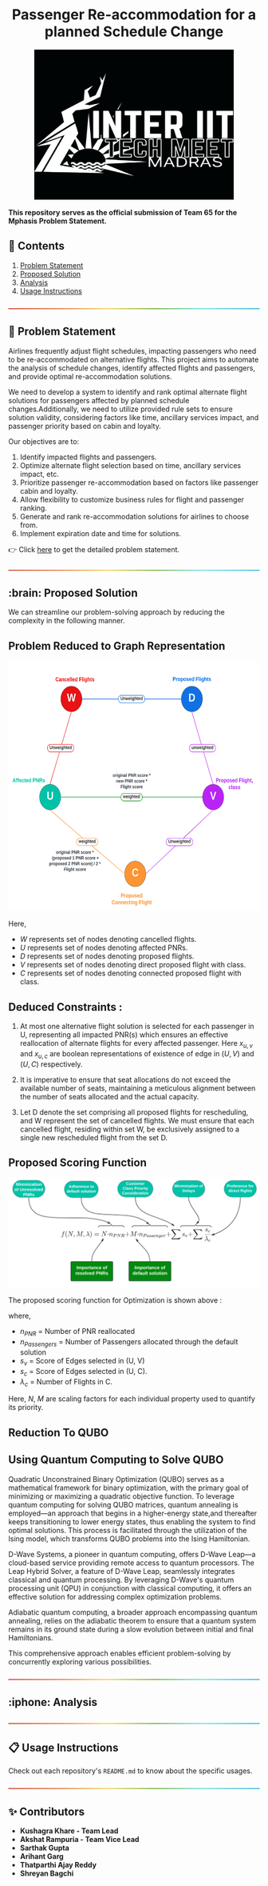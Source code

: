 <h1 align = "center"> Passenger Re-accommodation for a planned Schedule Change </h1>

<p align="center"> 
<img src="Images/Logo.jpeg" alt="One Page Report of Proposed Solution" height="300px" width="400px">
</p>


**This repository serves as the official submission of Team 65 for the Mphasis Problem Statement.**

<h2 id="content"> 📝 Contents </h2>

 1. [Problem Statement](#problem)
 2. [Proposed Solution](#solution)
 3. [Analysis](#Analysis)
 4. [Usage Instructions](#usage)

![-----------------------------------------------------](./Images/rainbow.png)

<h2 id="problem"> 🌟 Problem Statement </h2>

Airlines frequently adjust flight schedules, impacting passengers who need to be re-accommodated on alternative flights. This project aims to automate the analysis of schedule changes, identify affected flights and passengers, and provide optimal re-accommodation solutions.

We need to develop a system to identify and rank optimal alternate flight solutions for passengers affected by planned schedule changes.Additionally, we  need to utilize provided rule sets to ensure solution validity, considering factors like time, ancillary services impact, and passenger priority based on cabin and loyalty.

Our objectives are to:

1. Identify impacted flights and passengers.
1. Optimize alternate flight selection based on time, ancillary services impact, etc.
1. Prioritize passenger re-accommodation based on factors like passenger cabin and loyalty.
1. Allow flexibility to customize business rules for flight and passenger ranking.
1. Generate and rank re-accommodation solutions for airlines to choose from.
1. Implement expiration date and time for solutions.


:point_right: Click <a href="https://drive.google.com/file/d/1Ppkx6Iz7R2zpg1qSGHCDRIupKZ-0LBpM/view">here</a> to get the detailed problem statement. 

![-----------------------------------------------------](./Images/rainbow.png)

<h2 id="solution"> :brain: Proposed Solution </h2>

We can streamline our problem-solving approach by reducing the complexity in the following manner.

## Problem Reduced to Graph Representation

<p align="center"> 
<img src="Images/pentagraph.png" alt="Graph Representaion" height="500px" width="600px">
</p>

Here,
- $W$ represents set of nodes denoting cancelled flights.
- $U$ represents set of nodes denoting affected PNRs.
- $D$ represents set of nodes denoting proposed flights.
- $V$ represents set of nodes denoting direct proposed flight with class.
- $C$ represents set of nodes denoting connected proposed flight with class.



## Deduced Constraints :

1. At most one alternative flight solution is selected for each passenger in U, representing all impacted PNR(s) which ensures an effective reallocation of alternate flights for every affected passenger. Here $x_{u,v}$ and $x_{u,c}$ are boolean representations of existence of edge in $(U, V)$ and $(U, C)$ respectively.


2. It is imperative to ensure that seat allocations do not exceed the available number of seats, maintaining a meticulous alignment between the number of seats allocated and the actual capacity.


3. Let D denote the set comprising all proposed flights for rescheduling, and W represent the set of cancelled flights. We must ensure that each cancelled flight, residing within set W, be exclusively assigned to a single new rescheduled flight from the set D.


## Proposed Scoring Function

![Scoring Function](Images/ScoringFunction.png)

The proposed scoring function for Optimization is shown above :

where,
- $n_{PNR}$ = Number of PNR reallocated
- $n_{Passengers}$ = Number of Passengers allocated through the default solution
- $s_v$ = Score of Edges selected in (U, V)
- $s_c$ = Score of Edges selected in (U, C).
- $\lambda_c$ = Number of Flights in C.

Here, $N$, $M$ are scaling factors for each individual property used to quantify its priority.

## Reduction To QUBO

## Using Quantum Computing to Solve QUBO


Quadratic Unconstrained Binary Optimization (QUBO) serves as a mathematical framework for binary optimization, with the primary goal of minimizing or maximizing a quadratic objective function.
To leverage quantum computing for solving QUBO matrices, quantum annealing is employed—an approach that begins in a higher-energy state,and thereafter keeps transitioning to lower energy states, thus enabling the system to find optimal solutions. This process is facilitated through the utilization of the Ising model, which transforms QUBO problems into the Ising Hamiltonian.

D-Wave Systems, a pioneer in quantum computing, offers D-Wave Leap—a cloud-based service providing remote access to quantum processors. The Leap Hybrid Solver, a feature of D-Wave Leap, seamlessly integrates classical and quantum processing. By leveraging D-Wave's quantum processing unit (QPU) in conjunction with classical computing, it offers an effective solution for addressing complex optimization problems.

Adiabatic quantum computing, a broader approach encompassing quantum annealing, relies on the adiabatic theorem to ensure that a quantum system remains in its ground state during a slow evolution between initial and final Hamiltonians.

This comprehensive approach enables efficient problem-solving by concurrently exploring various possibilities.


![-----------------------------------------------------](./Images/rainbow.png)

<h2 id="solution"> :iphone: Analysis </h2>



![-----------------------------------------------------](./Images/rainbow.png)

<h2 id="usage"> 📋 Usage Instructions </h2>

Check out each repository's `README.md` to know about the specific usages. 

![-----------------------------------------------------](./Images/rainbow.png)

<h2 id="usage"> ✨ Contributors </h2>

- **Kushagra Khare - Team Lead**
- **Akshat Rampuria - Team Vice Lead**
- **Sarthak Gupta**
- **Arihant Garg**
- **Thatparthi Ajay Reddy**
- **Shreyan Bagchi**
